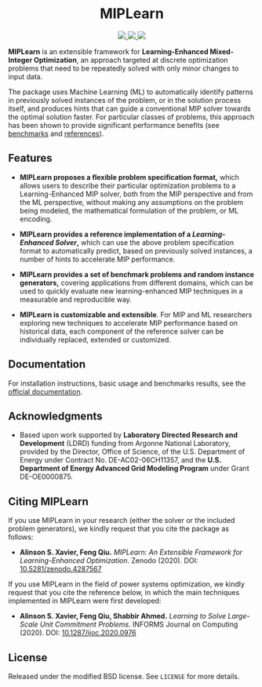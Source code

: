 <h1 align="center">MIPLearn</h1>
<p align="center">
  <a href="https://github.com/ANL-CEEESA/MIPLearn/actions">
    <img src="https://github.com/ANL-CEEESA/MIPLearn/workflows/Test/badge.svg">
  </a>
  <a href="https://doi.org/10.5281/zenodo.4287567">
    <img src="https://zenodo.org/badge/DOI/10.5281/zenodo.4287567.svg">
  </a>
  <a href="https://github.com/ANL-CEEESA/MIPLearn/releases/">
    <img src="https://img.shields.io/github/v/release/ANL-CEEESA/MIPLearn?include_prereleases&label=pre-release">
  </a>
</p>

**MIPLearn** is an extensible framework for **Learning-Enhanced Mixed-Integer Optimization**, an approach targeted at discrete optimization problems that need to be repeatedly solved with only minor changes to input data.

The package uses Machine Learning (ML) to automatically identify patterns in previously solved instances of the problem, or in the solution process itself, and produces hints that can guide a conventional MIP solver towards the optimal solution faster. For particular classes of problems, this approach has been shown to provide significant performance benefits (see [benchmarks](https://anl-ceeesa.github.io/MIPLearn/0.1/problems/) and [references](https://anl-ceeesa.github.io/MIPLearn/0.1/about/)).

Features
--------
* **MIPLearn proposes a flexible problem specification format,** which allows users to describe their particular optimization problems to a Learning-Enhanced MIP solver, both from the MIP perspective and from the ML perspective, without making any assumptions on the problem being modeled, the mathematical formulation of the problem, or ML encoding.

* **MIPLearn provides a reference implementation of a *Learning-Enhanced Solver*,** which can use the above problem specification format to automatically predict, based on previously solved instances, a number of hints to accelerate MIP performance. 

* **MIPLearn provides a set of benchmark problems and random instance generators,** covering applications from different domains, which can be used to quickly evaluate new learning-enhanced MIP techniques in a measurable and reproducible way.

* **MIPLearn is customizable and extensible**. For MIP and ML researchers exploring new techniques to accelerate MIP performance based on historical data, each component of the reference solver can be individually replaced, extended or customized.

Documentation
-------------

For installation instructions, basic usage and benchmarks results, see the [official documentation](https://anl-ceeesa.github.io/MIPLearn/).

Acknowledgments
---------------
* Based upon work supported by **Laboratory Directed Research and Development** (LDRD) funding from Argonne National Laboratory, provided by the Director, Office of Science, of the U.S. Department of Energy under Contract No. DE-AC02-06CH11357, and the **U.S. Department of Energy Advanced Grid Modeling Program** under Grant DE-OE0000875.

Citing MIPLearn
---------------

If you use MIPLearn in your research (either the solver or the included problem generators), we kindly request that you cite the package as follows:

* **Alinson S. Xavier, Feng Qiu.** *MIPLearn: An Extensible Framework for Learning-Enhanced Optimization*. Zenodo (2020). DOI: [10.5281/zenodo.4287567](https://doi.org/10.5281/zenodo.4287567)

If you use MIPLearn in the field of power systems optimization, we kindly request that you cite the reference below, in which the main techniques implemented in MIPLearn were first developed:

* **Alinson S. Xavier, Feng Qiu, Shabbir Ahmed.** *Learning to Solve Large-Scale Unit Commitment Problems.* INFORMS Journal on Computing (2020). DOI: [10.1287/ijoc.2020.0976](https://doi.org/10.1287/ijoc.2020.0976)

License
-------

Released under the modified BSD license. See `LICENSE` for more details.

